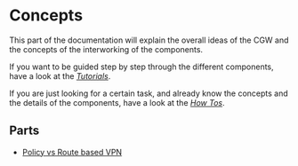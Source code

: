 # Concepts

This part of the documentation will explain the overall ideas of the CGW and the concepts of the
interworking of the components.

If you want to be guided step by step through the different components, have a look at the *[Tutorials](../tutorials/README.md)*.

If you are just looking for a certain task, and already know the concepts and the details of the components, have a look at the *[How Tos](../how-tos/README.md)*.

## Parts

* [Policy vs Route based VPN](./policy_route_based_vpn.md)
